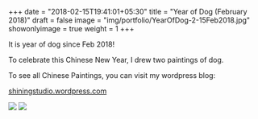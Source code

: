 +++
date = "2018-02-15T19:41:01+05:30"
title = "Year of Dog (February 2018)"
draft = false
image = "img/portfolio/YearOfDog-2-15Feb2018.jpg"
showonlyimage = true
weight = 1
+++

It is year of dog since Feb 2018!

<!--more-->

To celebrate this Chinese New Year, I drew two paintings of dog.

To see all Chinese Paintings, you can visit my wordpress blog:

[shiningstudio.wordpress.com](https://shiningstudio.wordpress.com/tag/chinese-painting/)


![](/img/portfolio/YearOfDog-2-15Feb2018.jpg)
![](/img/portfolio/YearOfDog-1-15Feb2018.jpg)